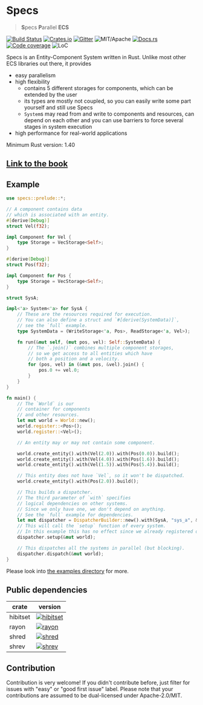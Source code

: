 # Specs

> **S**pecs **P**arallel **ECS**

[![Build Status][bi]][bl] [![Crates.io][ci]][cl] [![Gitter][gi]][gl] ![MIT/Apache][li] [![Docs.rs][di]][dl] [![Code coverage][coi]][cov] ![LoC][lo]

[bi]: https://travis-ci.org/amethyst/specs.svg?branch=master
[bl]: https://travis-ci.org/amethyst/specs

[ci]: https://img.shields.io/crates/v/specs.svg
[cl]: https://crates.io/crates/specs/

[li]: https://img.shields.io/crates/l/specs.svg?maxAge=2592000

[di]: https://docs.rs/specs/badge.svg
[dl]: https://docs.rs/specs/

[gi]: https://badges.gitter.im/slide-rs/specs.svg
[gl]: https://gitter.im/slide-rs/specs

[coi]: https://img.shields.io/codecov/c/gitlab/torkleyy/specs/master.svg
[cov]: https://codecov.io/gl/torkleyy/specs/branch/master

[lo]: https://tokei.rs/b1/github/slide-rs/specs?category=code

Specs is an Entity-Component System written in Rust.
Unlike most other ECS libraries out there, it provides

* easy parallelism
* high flexibility
    * contains 5 different storages for components, which can be extended by the user
    * its types are mostly not coupled, so you can easily write some part yourself and
      still use Specs
    * `System`s may read from and write to components and resources, can depend on each
      other and you can use barriers to force several stages in system execution
* high performance for real-world applications

Minimum Rust version: 1.40

## [Link to the book][book]

[book]: https://specs.amethyst.rs/docs/tutorials/

## Example

```rust
use specs::prelude::*;

// A component contains data
// which is associated with an entity.
#[derive(Debug)]
struct Vel(f32);

impl Component for Vel {
    type Storage = VecStorage<Self>;
}

#[derive(Debug)]
struct Pos(f32);

impl Component for Pos {
    type Storage = VecStorage<Self>;
}

struct SysA;

impl<'a> System<'a> for SysA {
    // These are the resources required for execution.
    // You can also define a struct and `#[derive(SystemData)]`,
    // see the `full` example.
    type SystemData = (WriteStorage<'a, Pos>, ReadStorage<'a, Vel>);

    fn run(&mut self, (mut pos, vel): Self::SystemData) {
        // The `.join()` combines multiple component storages,
        // so we get access to all entities which have
        // both a position and a velocity.
        for (pos, vel) in (&mut pos, &vel).join() {
            pos.0 += vel.0;
        }
    }
}

fn main() {
    // The `World` is our
    // container for components
    // and other resources.
    let mut world = World::new();
    world.register::<Pos>();
    world.register::<Vel>();

    // An entity may or may not contain some component.

    world.create_entity().with(Vel(2.0)).with(Pos(0.0)).build();
    world.create_entity().with(Vel(4.0)).with(Pos(1.6)).build();
    world.create_entity().with(Vel(1.5)).with(Pos(5.4)).build();

    // This entity does not have `Vel`, so it won't be dispatched.
    world.create_entity().with(Pos(2.0)).build();

    // This builds a dispatcher.
    // The third parameter of `with` specifies
    // logical dependencies on other systems.
    // Since we only have one, we don't depend on anything.
    // See the `full` example for dependencies.
    let mut dispatcher = DispatcherBuilder::new().with(SysA, "sys_a", &[]).build();
    // This will call the `setup` function of every system.
    // In this example this has no effect since we already registered our components.
    dispatcher.setup(&mut world);

    // This dispatches all the systems in parallel (but blocking).
    dispatcher.dispatch(&mut world);
}
```

Please look into [the examples directory](examples) for more.

## Public dependencies

| crate    | version                                                                                        |
|----------|------------------------------------------------------------------------------------------------|
| hibitset | [![hibitset](https://img.shields.io/crates/v/hibitset.svg)](https://crates.rs/crates/hibitset) |
| rayon    | [![rayon](https://img.shields.io/crates/v/rayon.svg)](https://crates.rs/crates/rayon)          |
| shred    | [![shred](https://img.shields.io/crates/v/shred.svg)](https://crates.rs/crates/shred)          |
| shrev    | [![shrev](https://img.shields.io/crates/v/shrev.svg)](https://crates.rs/crates/shrev)          |

## Contribution

Contribution is very welcome! If you didn't contribute before,
just filter for issues with "easy" or "good first issue" label.
Please note that your contributions are assumed to be dual-licensed under Apache-2.0/MIT.
